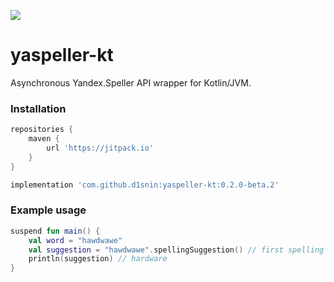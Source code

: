 [![](https://jitpack.io/v/d1snin/yaspeller-kt.svg)](https://jitpack.io/#d1snin/yaspeller-kt)

# yaspeller-kt
Asynchronous Yandex.Speller API wrapper for Kotlin/JVM.

### Installation
```groovy
repositories {
    maven { 
        url 'https://jitpack.io' 
    }
}

implementation 'com.github.d1snin:yaspeller-kt:0.2.0-beta.2'
```

### Example usage
```kotlin
suspend fun main() {
    val word = "hawdwawe"
    val suggestion = "hawdwawe".spellingSuggestion() // first spelling suggestions for the first word
    println(suggestion) // hardware
}
```
